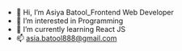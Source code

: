 - 👋 Hi, I’m Asiya Batool_Frontend Web Developer
- 👀 I’m interested in Programming
- 🌱 I’m currently learning React JS
- 📫 asia.batool888@gmail.com

<!---
Asia-786/Asia-786 is a ✨ special ✨ repository because its `README.md` (this file) appears on your GitHub profile.
You can click the Preview link to take a look at your changes.
--->
